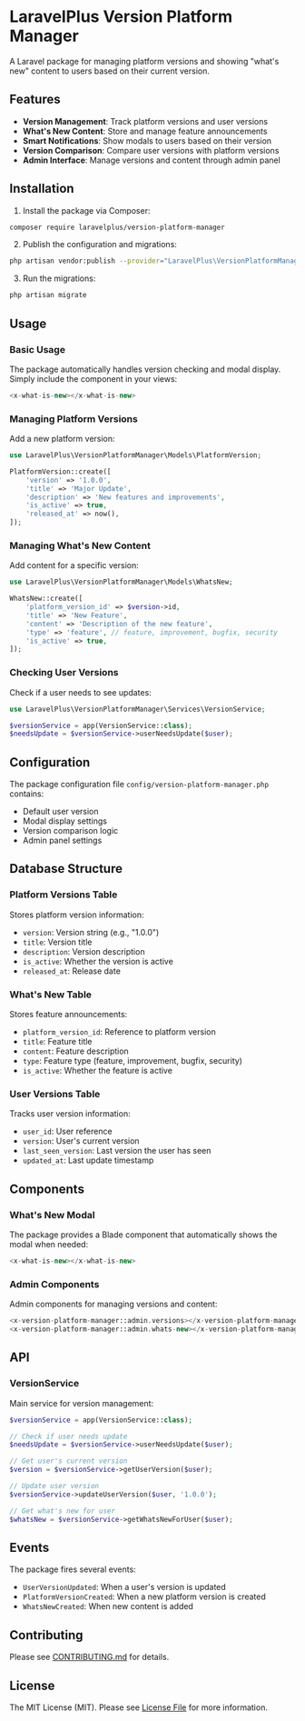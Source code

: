 # LaravelPlus Version Platform Manager

A Laravel package for managing platform versions and showing "what's new" content to users based on their current version.

## Features

- **Version Management**: Track platform versions and user versions
- **What's New Content**: Store and manage feature announcements
- **Smart Notifications**: Show modals to users based on their version
- **Version Comparison**: Compare user versions with platform versions
- **Admin Interface**: Manage versions and content through admin panel

## Installation

1. Install the package via Composer:

```bash
composer require laravelplus/version-platform-manager
```

2. Publish the configuration and migrations:

```bash
php artisan vendor:publish --provider="LaravelPlus\VersionPlatformManager\Providers\VersionPlatformManagerServiceProvider"
```

3. Run the migrations:

```bash
php artisan migrate
```

## Usage

### Basic Usage

The package automatically handles version checking and modal display. Simply include the component in your views:

```php
<x-what-is-new></x-what-is-new>
```

### Managing Platform Versions

Add a new platform version:

```php
use LaravelPlus\VersionPlatformManager\Models\PlatformVersion;

PlatformVersion::create([
    'version' => '1.0.0',
    'title' => 'Major Update',
    'description' => 'New features and improvements',
    'is_active' => true,
    'released_at' => now(),
]);
```

### Managing What's New Content

Add content for a specific version:

```php
use LaravelPlus\VersionPlatformManager\Models\WhatsNew;

WhatsNew::create([
    'platform_version_id' => $version->id,
    'title' => 'New Feature',
    'content' => 'Description of the new feature',
    'type' => 'feature', // feature, improvement, bugfix, security
    'is_active' => true,
]);
```

### Checking User Versions

Check if a user needs to see updates:

```php
use LaravelPlus\VersionPlatformManager\Services\VersionService;

$versionService = app(VersionService::class);
$needsUpdate = $versionService->userNeedsUpdate($user);
```

## Configuration

The package configuration file `config/version-platform-manager.php` contains:

- Default user version
- Modal display settings
- Version comparison logic
- Admin panel settings

## Database Structure

### Platform Versions Table

Stores platform version information:

- `version`: Version string (e.g., "1.0.0")
- `title`: Version title
- `description`: Version description
- `is_active`: Whether the version is active
- `released_at`: Release date

### What's New Table

Stores feature announcements:

- `platform_version_id`: Reference to platform version
- `title`: Feature title
- `content`: Feature description
- `type`: Feature type (feature, improvement, bugfix, security)
- `is_active`: Whether the feature is active

### User Versions Table

Tracks user version information:

- `user_id`: User reference
- `version`: User's current version
- `last_seen_version`: Last version the user has seen
- `updated_at`: Last update timestamp

## Components

### What's New Modal

The package provides a Blade component that automatically shows the modal when needed:

```php
<x-what-is-new></x-what-is-new>
```

### Admin Components

Admin components for managing versions and content:

```php
<x-version-platform-manager::admin.versions></x-version-platform-manager::admin.versions>
<x-version-platform-manager::admin.whats-new></x-version-platform-manager::admin.whats-new>
```

## API

### VersionService

Main service for version management:

```php
$versionService = app(VersionService::class);

// Check if user needs update
$needsUpdate = $versionService->userNeedsUpdate($user);

// Get user's current version
$version = $versionService->getUserVersion($user);

// Update user version
$versionService->updateUserVersion($user, '1.0.0');

// Get what's new for user
$whatsNew = $versionService->getWhatsNewForUser($user);
```

## Events

The package fires several events:

- `UserVersionUpdated`: When a user's version is updated
- `PlatformVersionCreated`: When a new platform version is created
- `WhatsNewCreated`: When new content is added

## Contributing

Please see [CONTRIBUTING.md](CONTRIBUTING.md) for details.

## License

The MIT License (MIT). Please see [License File](LICENSE.md) for more information. 